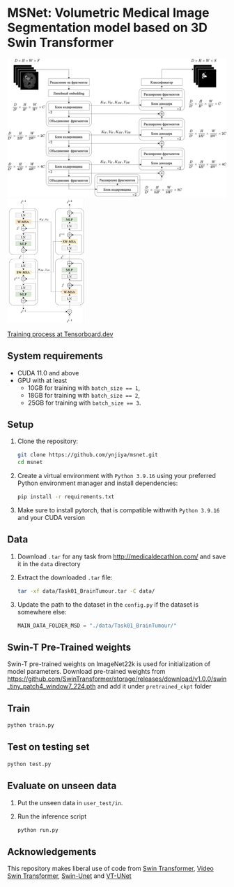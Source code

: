 # MSNet:  Volumetric Medical Image Segmentation model based on 3D Swin Transformer


<img src="img/full.png">
<img src="img/enc-dec.png"  width="35%" >

[Training process at Tensorboard.dev](https://tensorboard.dev/experiment/FeyEEXLxSPS0gTjkyDX2Ig/#scalars&_smoothingWeight=0.934)

## System requirements

- CUDA 11.0 and above
- GPU with at least 
    - 10GB for training with `batch_size == 1`, 
    - 18GB for training with `batch_size == 2`, 
    - 25GB for training with `batch_size == 3`.

## Setup

1. Clone the repository:
   ```bash
   git clone https://github.com/ynjiya/msnet.git
   cd msnet
2. Create a virtual environment with `Python 3.9.16` using your preferred Python environment manager and install dependencies:
    ```bash
    pip install -r requirements.txt
3. Make sure to install pytorch, that is compatible withwith `Python 3.9.16` and your CUDA version


## Data

1. Download `.tar` for any task from http://medicaldecathlon.com/ and save it in the `data` directory

2. Extract the downloaded `.tar` file:
    ```bash
    tar -xf data/Task01_BrainTumour.tar -C data/
3. Update the path to the dataset in the `config.py` if the dataset is somewhere else:
    ```python
    MAIN_DATA_FOLDER_MSD = "./data/Task01_BrainTumour/"
## Swin-T Pre-Trained weights

Swin-T pre-trained weights on ImageNet22k is used for initialization of model parameters. Download pre-trained weights from https://github.com/SwinTransformer/storage/releases/download/v1.0.0/swin_tiny_patch4_window7_224.pth and add it under `pretrained_ckpt` folder

## Train
```bash
python train.py
```

## Test on testing set
```bash
python test.py 
```

## Evaluate on unseen data
1. Put the unseen data in `user_test/in`.

2. Run the inference script
    ```bash
    python run.py 
    ```
## Acknowledgements
This repository makes liberal use of code from [Swin Transformer](https://github.com/microsoft/Swin-Transformer), [Video Swin Transformer](https://github.com/SwinTransformer/Video-Swin-Transformer), [Swin-Unet](https://github.com/HuCaoFighting/Swin-Unet) and [VT-UNet](https://github.com/himashi92/VT-UNet)




